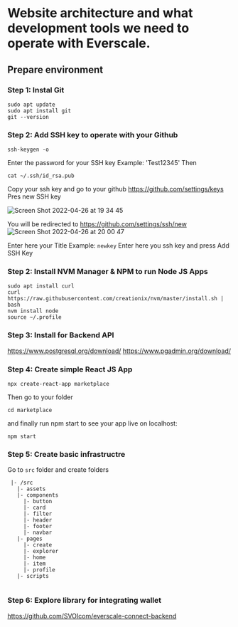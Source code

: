 # Website architecture and what development tools we need to operate with Everscale.

## Prepare environment 

### Step 1: Instal Git

```
sudo apt update
sudo apt install git
git --version
```

### Step 2: Add SSH key to operate with your Github

```
ssh-keygen -o
```
Enter the password for your SSH key 
Example: 'Test12345'
Then
```
cat ~/.ssh/id_rsa.pub
```
Copy your ssh key and go to your github https://github.com/settings/keys
Pres new SSH key

![Screen Shot 2022-04-26 at 19 34 45](https://user-images.githubusercontent.com/61367249/165353573-d959ee4d-432b-4648-8c60-cb84f2d4afe8.png)

You will be redirected to https://github.com/settings/ssh/new
![Screen Shot 2022-04-26 at 20 00 47](https://user-images.githubusercontent.com/61367249/165353906-3051a17d-f37b-4f43-995e-58ef2edde03e.png)

Enter here your Title
Example: `newkey`
Enter here you ssh key and press Add SSH Key

### Step 2: Install NVM Manager & NPM to run Node JS Apps

```
sudo apt install curl
curl https://raw.githubusercontent.com/creationix/nvm/master/install.sh | bash 
nvm install node 
source ~/.profile 
```

### Step 3: Install for Backend API
https://www.postgresql.org/download/
https://www.pgadmin.org/download/

### Step 4: Create simple React JS App

```
npx create-react-app marketplace
```
Then go to your folder
```
cd marketplace
```
and finally run npm start to see your app live on localhost:

```
npm start
```

### Step 5: Create basic infrastructre

Go to `src` folder and create folders

```
 |- /src
   |- assets
   |- components
     |- button
     |- card
     |- filter
     |- header
     |- footer
     |- navbar
   |- pages
     |- create
     |- explorer
     |- home
     |- item
     |- profile
   |- scripts
    
```


### Step 6: Explore library for integrating wallet

https://github.com/SVOIcom/everscale-connect-backend












